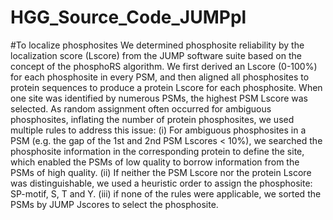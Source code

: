 # HGG_Source_Code_JUMPpl
#To localize phosphosites
We determined phosphosite reliability by the localization score (Lscore) from the JUMP software suite based on the concept of the phosphoRS algorithm.
We first derived an Lscore (0-100%) for each phosphosite in every PSM, and then aligned all phosphosites to protein sequences to produce a protein Lscore for each phosphosite. 
When one site was identified by numerous PSMs, the highest PSM Lscore was selected. 
As random assignment often occurred for ambiguous phosphosites, inflating the number of protein phosphosites, we used multiple rules to address this issue: 
(i) For ambiguous phosphosites in a PSM (e.g. the gap of the 1st and 2nd PSM Lscores < 10%), 
we searched the phosphosite information in the corresponding protein to define the site, which enabled the PSMs of low quality to borrow information from the PSMs of high quality. 
(ii) If neither the PSM Lscore nor the protein Lscore was distinguishable, we used a heuristic order to assign the phosphosite: SP-motif, S, T and Y. 
(iii) if none of the rules were applicable, we sorted the PSMs by JUMP Jscores to select the phosphosite.  
